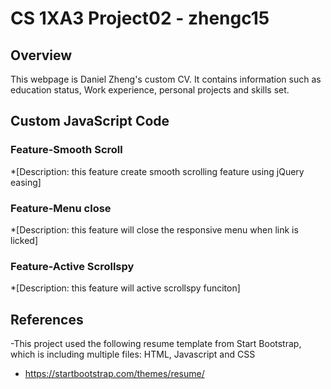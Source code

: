 # CS 1XA3 Project02 - zhengc15

## Overview

 This webpage is Daniel Zheng's custom CV. It contains information such as education status, Work experience, personal projects and skills set.

## Custom JavaScript Code
### Feature-Smooth Scroll
*[Description: this feature create smooth scrolling feature using jQuery easing]
### Feature-Menu close
*[Description: this feature will close the responsive menu when link is licked]
### Feature-Active Scrollspy
*[Description: this feature will active scrollspy funciton]
## References
 -This project used the following resume template from Start Bootstrap, which is including multiple files: HTML, Javascript and CSS

* https://startbootstrap.com/themes/resume/


